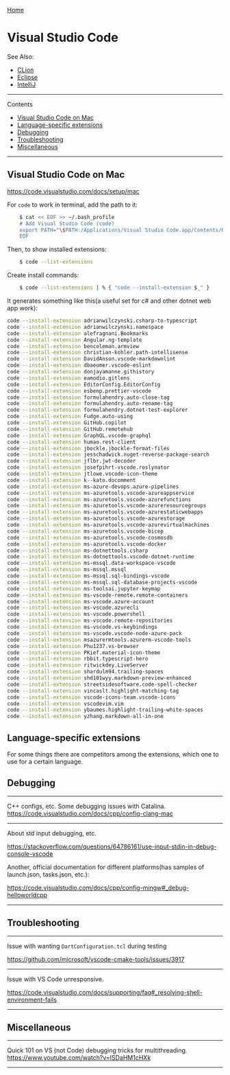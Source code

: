 [Home](Readme.md)
# Visual Studio Code

See Also:

 - [CLion](CLion.md)
 - [Eclipse](Eclipse.md)
 - [IntelliJ](IntelliJ.md)

---

Contents

- [Visual Studio Code on Mac](VisualStudioCode.md#visual-studio-code-on-mac)
- [Language-specific extensions](VisualStudioCode.md#visual-studio-code-on-mac)
- [Debugging](VisualStudioCode.md#debugging)
- [Troubleshooting](VisualStudioCode.md#troubleshooting)
- [Miscellaneous](VisualStudioCode.md#miscellaneous)

---

## Visual Studio Code on Mac

https://code.visualstudio.com/docs/setup/mac

For `code` to work in terminal, add the path to it:

```bash
    $ cat << EOF >> ~/.bash_profile
    # Add Visual Studio Code (code)
    export PATH="\$PATH:/Applications/Visual Studio Code.app/Contents/Resources/app/bin"
    EOF
```

Then, to show installed extensions:

```bash
    $ code --list-extensions
```

Create install commands:

```bash
    $ code --list-extensions | % { "code --install-extension $_" }
```

It generates something like this(a useful set for c# and other dotnet web app work):

```bash
code --install-extension adrianwilczynski.csharp-to-typescript
code --install-extension adrianwilczynski.namespace
code --install-extension alefragnani.Bookmarks
code --install-extension Angular.ng-template
code --install-extension bencoleman.armview
code --install-extension christian-kohler.path-intellisense
code --install-extension DavidAnson.vscode-markdownlint
code --install-extension dbaeumer.vscode-eslint
code --install-extension donjayamanne.githistory
code --install-extension eamodio.gitlens
code --install-extension EditorConfig.EditorConfig
code --install-extension esbenp.prettier-vscode
code --install-extension formulahendry.auto-close-tag
code --install-extension formulahendry.auto-rename-tag
code --install-extension formulahendry.dotnet-test-explorer
code --install-extension Fudge.auto-using
code --install-extension GitHub.copilot
code --install-extension GitHub.remotehub
code --install-extension GraphQL.vscode-graphql
code --install-extension humao.rest-client
code --install-extension jbockle.jbockle-format-files
code --install-extension jesschadwick.nuget-reverse-package-search
code --install-extension jflbr.jwt-decoder
code --install-extension josefpihrt-vscode.roslynator
code --install-extension jtlowe.vscode-icon-theme
code --install-extension k--kato.docomment
code --install-extension ms-azure-devops.azure-pipelines
code --install-extension ms-azuretools.vscode-azureappservice
code --install-extension ms-azuretools.vscode-azurefunctions
code --install-extension ms-azuretools.vscode-azureresourcegroups
code --install-extension ms-azuretools.vscode-azurestaticwebapps
code --install-extension ms-azuretools.vscode-azurestorage
code --install-extension ms-azuretools.vscode-azurevirtualmachines
code --install-extension ms-azuretools.vscode-bicep
code --install-extension ms-azuretools.vscode-cosmosdb
code --install-extension ms-azuretools.vscode-docker
code --install-extension ms-dotnettools.csharp
code --install-extension ms-dotnettools.vscode-dotnet-runtime
code --install-extension ms-mssql.data-workspace-vscode
code --install-extension ms-mssql.mssql
code --install-extension ms-mssql.sql-bindings-vscode
code --install-extension ms-mssql.sql-database-projects-vscode
code --install-extension ms-toolsai.jupyter-keymap
code --install-extension ms-vscode-remote.remote-containers
code --install-extension ms-vscode.azure-account
code --install-extension ms-vscode.azurecli
code --install-extension ms-vscode.powershell
code --install-extension ms-vscode.remote-repositories
code --install-extension ms-vscode.vs-keybindings
code --install-extension ms-vscode.vscode-node-azure-pack
code --install-extension msazurermtools.azurerm-vscode-tools
code --install-extension Phu1237.vs-browser
code --install-extension PKief.material-icon-theme
code --install-extension rbbit.typescript-hero
code --install-extension ritwickdey.LiveServer
code --install-extension shardulm94.trailing-spaces
code --install-extension shd101wyy.markdown-preview-enhanced
code --install-extension streetsidesoftware.code-spell-checker
code --install-extension vincaslt.highlight-matching-tag
code --install-extension vscode-icons-team.vscode-icons
code --install-extension vscodevim.vim
code --install-extension ybaumes.highlight-trailing-white-spaces
code --install-extension yzhang.markdown-all-in-one
```

## Language-specific extensions

For some things there are competitors among the extensions, which one to use for a certain language.





## Debugging

---

C++ configs, etc. Some debugging issues with Catalina.
https://code.visualstudio.com/docs/cpp/config-clang-mac

---

About std input debugging, etc.

https://stackoverflow.com/questions/64786161/use-input-stdin-in-debug-console-vscode

Another, official documentation for different platforms(has samples of launch.json, tasks.json, etc.):

https://code.visualstudio.com/docs/cpp/config-mingw#_debug-helloworldcpp

---

## Troubleshooting

---

Issue with wanting `DartConfiguration.tcl` during testing

https://github.com/microsoft/vscode-cmake-tools/issues/3917

---

Issue with VS Code unresponsive.

https://code.visualstudio.com/docs/supporting/faq#_resolving-shell-environment-fails

---

## Miscellaneous

---

Quick 101 on VS (not Code) debugging tricks for multithreading.
https://www.youtube.com/watch?v=ISDaHM1cHXk

---